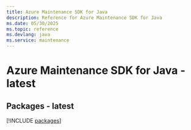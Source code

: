 ```yaml
---
title: Azure Maintenance SDK for Java
description: Reference for Azure Maintenance SDK for Java
ms.date: 05/30/2025
ms.topic: reference
ms.devlang: java
ms.service: maintenance
---
```

# Azure Maintenance SDK for Java - latest
## Packages - latest
[!INCLUDE [packages](maintenance-index.md)]